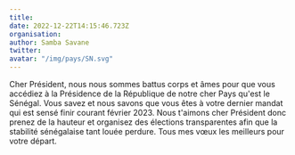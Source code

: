 ```yaml
---
title: 
date: 2022-12-22T14:15:46.723Z
organisation: 
author: Samba Savane
twitter: 
avatar: "/img/pays/SN.svg"
---
```


Cher Président, nous nous sommes battus corps et âmes pour que vous accédiez à la Présidence de la République de notre cher Pays qu'est le Sénégal. 
Vous savez et nous savons que vous êtes à votre dernier mandat qui est sensé finir courant février 2023. 
Nous t'aimons cher Président donc prenez de la hauteur et organisez des élections transparentes afin que la stabilité sénégalaise tant louée perdure.
Tous mes vœux les meilleurs pour votre départ.